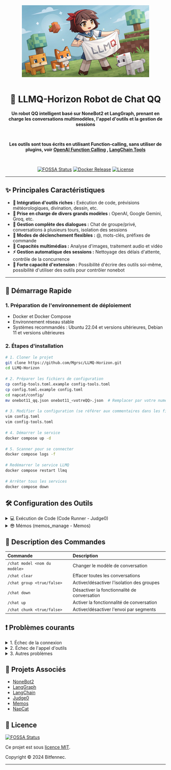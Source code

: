 <div align="center">

<img src="static/LLMQ.webp" width="400" style="margin-bottom: 10px;">

# 🤖 LLMQ-Horizon Robot de Chat QQ

**Un robot QQ intelligent basé sur NoneBot2 et LangGraph, prenant en charge les conversations multimodèles, l'appel d'outils et la gestion de sessions**

<br>

**Les outils sont tous écrits en utilisant Function-calling, sans utiliser de plugins, voir [OpenAI Function Calling](https://platform.openai.com/docs/guides/function-calling) , [LangChain Tools](https://python.langchain.com/docs/how_to/#tools)**

<br>

[![FOSSA Status](https://app.fossa.com/api/projects/git%2Bgithub.com%2FMgrsc%2FLLMQ-Horizon.svg?type=small)](https://app.fossa.com/projects/git%2Bgithub.com%2FMgrsc%2FLLMQ-Horizon?ref=badge_small)
[![Docker Release](https://img.shields.io/docker/pulls/bitfennec/llmq-horizon?color=%230077c8&label=Docker%20Pulls&logo=docker&logoColor=white&style=flat)](https://hub.docker.com/r/bitfennec/llmq-horizon)
[![License](https://img.shields.io/github/license/Mgrsc/LLMQ-Horizon?color=%2300c853&label=Licence%20MIT&style=flat)](https://github.com/Mgrsc/LLMQ-Horizon/blob/main/LICENSE)

</div>

---

## ✨ Principales Caractéristiques

-   **🔌 Intégration d'outils riches :** Exécution de code, prévisions météorologiques, divination, dessin, etc.
-   **🤖 Prise en charge de divers grands modèles :** OpenAI, Google Gemini, Groq, etc.
-   **💬 Gestion complète des dialogues :** Chat de groupe/privé, conversations à plusieurs tours, isolation des sessions
-   **🎯 Modes de déclenchement flexibles :** @, mots-clés, préfixes de commande
-   **🎨 Capacités multimédias :** Analyse d'images, traitement audio et vidéo
-   **⚡ Gestion automatique des sessions :** Nettoyage des délais d'attente, contrôle de la concurrence
-   **🦖 Forte capacité d'extension :** Possibilité d'écrire des outils soi-même, possibilité d'utiliser des outils pour contrôler nonebot

---

## 🚀 Démarrage Rapide

### 1. Préparation de l'environnement de déploiement

-   Docker et Docker Compose
-   Environnement réseau stable
-   Systèmes recommandés : Ubuntu 22.04 et versions ultérieures, Debian 11 et versions ultérieures

### 2. Étapes d'installation

```bash
# 1. Cloner le projet
git clone https://github.com/Mgrsc/LLMQ-Horizon.git
cd LLMQ-Horizon

# 2. Préparer les fichiers de configuration
cp config-tools.toml.example config-tools.toml
cp config.toml.example config.toml
cd napcat/config/
mv onebot11_qq.json onebot11_<votreQQ>.json  # Remplacer par votre numéro QQ réel

# 3. Modifier la configuration (se référer aux commentaires dans les fichiers de configuration pour la modification)
vim config.toml
vim config-tools.toml

# 4. Démarrer le service
docker compose up -d

# 5. Scanner pour se connecter
docker compose logs -f

# Redémarrer le service LLMQ
docker compose restart llmq

# Arrêter tous les services
docker compose down
```

## 🛠️ Configuration des Outils

<details>
<summary>💻 Exécution de Code (Code Runner - Judge0)</summary>

[Tutoriel de déploiement officiel de Judge0](https://github.com/judge0/judge0/blob/master/CHANGELOG.md)

1. **Préparer un environnement Ubuntu 22.04 ou supérieur et Docker, configurer cgroup v1 :**

    ```bash
    sudo sed -i 's/GRUB_CMDLINE_LINUX=""/GRUB_CMDLINE_LINUX="systemd.unified_cgroup_hierarchy=0"/' /etc/default/grub
    sudo update-grub
    sudo reboot
    ```

2. **Déployer Judge0 :**

    ```bash
    wget https://github.com/judge0/judge0/releases/download/v1.13.1/judge0-v1.13.1.zip
    unzip judge0-v1.13.1.zip
    cd judge0-v1.13.1

    # Générer deux mots de passe et définir les mots de passe
    openssl rand -hex 32

    # Utiliser les mots de passe générés pour mettre à jour les variables REDIS_PASSWORD et POSTGRES_PASSWORD dans le fichier judge0.conf.

    # Démarrer le service
    docker-compose up -d db redis
    sleep 10s
    docker-compose up -d
    sleep 5s
    ```

    Votre instance Judge0 CE v1.13.1 est maintenant démarrée et en fonctionnement ; consultez http://<Votre adresse IP de serveur>:2358/docs pour obtenir la documentation.

3. **Configurer config-tools.toml :**

    ```toml
    [code_generation_running]
    judge0_url = "http://votre-serveur:2358"
    judge0_api_key = "votre-clé-api"
    ```

</details>

<details>
<summary>😎 Mémos (memos_manage - Memos)</summary>

[Tutoriel de déploiement officiel de Memos](https://www.usememos.com/docs/install/container-install)

1. **Préparer un environnement Ubuntu 22.04 ou supérieur et Docker :**

2. **Rédiger le fichier docker-compose.yaml**

    ```yaml
    services:
      memos:
        image: neosmemo/memos:stable
        container_name: memos
        ports:
          - 5230:5230
        volumes:
          - ./memos:/var/opt/memos
        restart: always
    ```

3. **Démarrer memos**

    ```shell
    docker compose up -d
    ```

    Vous pouvez maintenant accéder à memos sur http://<Votre adresse IP de serveur>:5230, et obtenir des jetons dans les Paramètres de memos.

4. **Remplir le fichier de configuration**

    ```toml
    [memos]
    url = "http://votre-serveur:xxx"
    memos_token = "<Entrez les jetons obtenus>"
    default_visibility = "PRIVATE"
    page_size = 10
    user_id = 6
    ```

</details>

## 📝 Description des Commandes

| Commande                       | Description                               |
| :----------------------------- | :---------------------------------------- |
| `/chat model <nom du modèle>` | Changer le modèle de conversation          |
| `/chat clear`                  | Effacer toutes les conversations         |
| `/chat group <true/false>`     | Activer/désactiver l'isolation des groupes |
| `/chat down`                   | Désactiver la fonctionnalité de conversation |
| `/chat up`                     | Activer la fonctionnalité de conversation  |
| `/chat chunk <true/false>`      | Activer/désactiver l'envoi par segments    |

## ❗ Problèmes courants

<details>
<summary>1. Échec de la connexion</summary>

-   Vérifier si la configuration du numéro QQ est correcte
-   Confirmer le format du fichier de configuration napcat
-   Consulter les journaux du conteneur napcat pour identifier les problèmes

</details>

<details>
<summary>2. Échec de l'appel d'outils</summary>

-   Confirmer que le modèle prend en charge la capacité d'appel de fonctions
-   Vérifier la configuration des clés API associées
-   Consulter les journaux du conteneur LLMQ pour localiser l'erreur
-   Dans le conteneur Docker, ajouter [LangSmith](https://smith.langchain.com/) pour le débogage

    ```yaml
    environment:
      - LANGCHAIN_TRACING_V2=true
      - LANGCHAIN_ENDPOINT="https://api.smith.langchain.com"
      - LANGCHAIN_API_KEY="<votre_clé_api>"
      - LANGCHAIN_PROJECT="<votre_nom_de_projet>"
    ```

</details>

<details>
<summary>3. Autres problèmes</summary>

-   Pour d'autres problèmes, veuillez rejoindre le groupe QQ pour en discuter
    ![qrcode](static/qrcode.jpg)

</details>

## 🔗 Projets Associés

-   [NoneBot2](https://github.com/nonebot/nonebot2)
-   [LangGraph](https://github.com/langchain-ai/langgraph)
-   [LangChain](https://github.com/langchain-ai/langchain)
-   [Judge0](https://github.com/judge0/judge0)
-   [Memos](https://github.com/usememos/memos)
-   [NapCat](https://github.com/NapNeko/NapCatQQ)

## 📄 Licence

[![FOSSA Status](https://app.fossa.com/api/projects/git%2Bgithub.com%2FMgrsc%2FLLMQ-Horizon.svg?type=large&issueType=license)](https://app.fossa.com/projects/git%2Bgithub.com%2FMgrsc%2FLLMQ-Horizon?ref=badge_large&issueType=license)

Ce projet est sous [licence MIT](https://github.com/Mgrsc/LLMQ-Horizon/blob/main/LICENSE).

Copyright © 2024 Bitfennec.

---